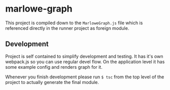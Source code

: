 # marlowe-graph

This project is compiled down to the `MarloweGraph.js` file which is referenced directly in the runner project as foreign module.

## Development

Project is self contained to simplify development and testing. It has it's own webpack.js so you can use regular devel flow. On the application level it has some example config and renders graph for it.

Whenever you finish development please run `$ tsc` from the top level of the project to actually generate the final module.
